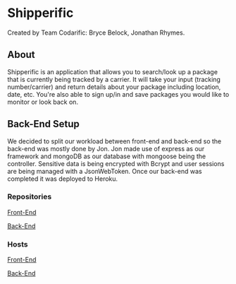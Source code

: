 # Shipperific
Created by Team Codarific: Bryce Belock, Jonathan Rhymes.

## About
Shipperific is an application that allows you to search/look up a package that is currently being tracked by a carrier. It will take your input (tracking number/carrier) and return details about your package including location, date, etc. You're also able to sign up/in and save packages you would like to monitor or look back on.

## Back-End Setup
We decided to split our workload between front-end and back-end so the back-end was mostly done by Jon. Jon made use of express as our framework and mongoDB as our database with mongoose being the controller. Sensitive data is being encrypted with Bcrypt and user sessions are being managed with a JsonWebToken. Once our back-end was completed it was deployed to Heroku. 

### Repositories
[Front-End](https://github.com/Clobek/Shipperific)

[Back-End](https://github.com/Clobek/Shipperific_API)

### Hosts
[Front-End](https://shipperific.netlify.app)

[Back-End](https://shipperific.herokuapp.com/)